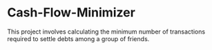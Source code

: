 # Cash-Flow-Minimizer
This project involves calculating the minimum number of transactions required to settle debts among a group of friends.

